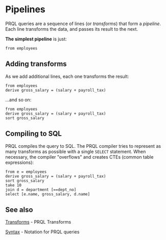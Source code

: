 # Pipelines

PRQL queries are a sequence of lines (or _transforms_) that form a _pipeline_.
Each line transforms the data, and passes its result to the next.

**The simplest pipeline** is just:

```prql
from employees
```

## Adding transforms

As we add additional lines, each one transforms the result:

```prql
from employees
derive gross_salary = (salary + payroll_tax)
```

...and so on:

```prql_no_test
from employees
derive gross_salary = (salary + payroll_tax)
sort gross_salary
```

## Compiling to SQL

PRQL compiles the query to SQL. The PRQL compiler tries to represent as many
transforms as possible with a single `SELECT` statement. When necessary, the
compiler "overflows" and creates CTEs (common table expressions):

```prql_no_test
from e = employees
derive gross_salary = (salary + payroll_tax)
sort gross_salary
take 10
join d = department [==dept_no]
select [e.name, gross_salary, d.name]
```

## See also

[Transforms](../transforms.html) - PRQL Transforms

[Syntax](./syntax.md) - Notation for PRQL queries
